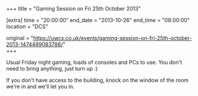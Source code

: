+++
title = "Gaming Session on Fri 25th October 2013"

[extra]
time = "20:00:00"
end_date = "2013-10-26"
end_time = "08:00:00"
location = "DCS"

original = "https://uwcs.co.uk/events/gaming-session-on-fri-25th-october-2013-1474489083786/"    
+++

Usual Friday night gaming, loads of consoles and PCs to use. You don't need to bring anything, just turn up :)

If you don't have access to the building, knock on the window of the room we're in and we'll let you in.

